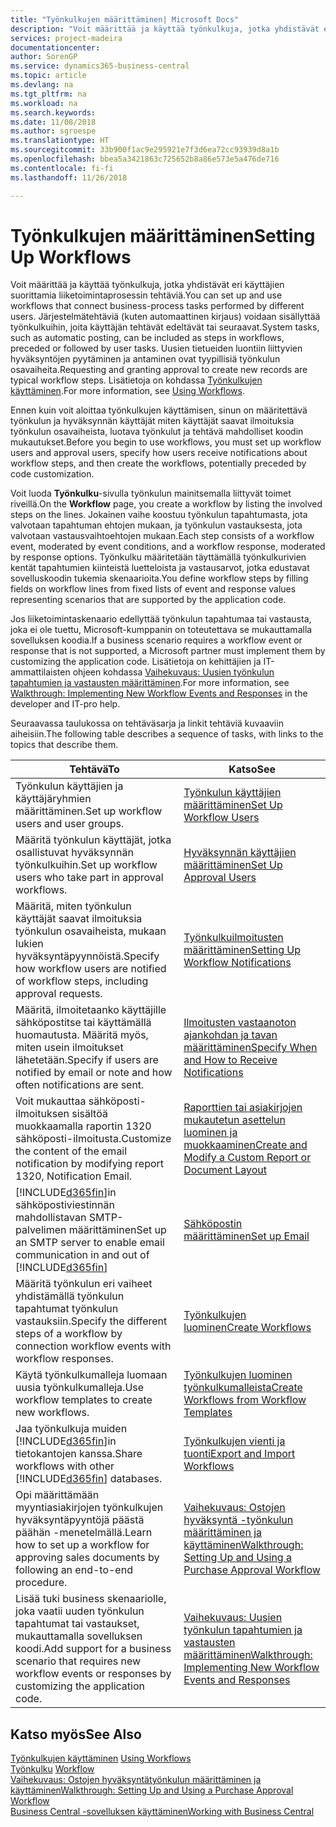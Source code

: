 ```yaml
---
title: "Työnkulkujen määrittäminen| Microsoft Docs"
description: "Voit määrittää ja käyttää työnkulkuja, jotka yhdistävät eri käyttäjien suorittamista liiketoimintaprosessin tehtäviä. Järjestelmätehtäviä (kuten automaattinen kirjaus) voidaan sisällyttää työnkulkuihin, joita käyttäjän tehtävät edeltävät tai seuraavat. Uusien tietueiden luontiin liittyvien hyväksyntöjen pyytäminen ja antaminen ovat tyypillisiä työnkulun osavaiheita."
services: project-madeira
documentationcenter: 
author: SorenGP
ms.service: dynamics365-business-central
ms.topic: article
ms.devlang: na
ms.tgt_pltfrm: na
ms.workload: na
ms.search.keywords: 
ms.date: 11/08/2018
ms.author: sgroespe
ms.translationtype: HT
ms.sourcegitcommit: 33b900f1ac9e295921e7f3d6ea72cc93939d8a1b
ms.openlocfilehash: bbea5a3421863c725652b8a86e573e5a476de716
ms.contentlocale: fi-fi
ms.lasthandoff: 11/26/2018

---
```

# <a name="setting-up-workflows"></a><span data-ttu-id="922ea-105">Työnkulkujen määrittäminen</span><span class="sxs-lookup"><span data-stu-id="922ea-105">Setting Up Workflows</span></span>
<span data-ttu-id="922ea-106">Voit määrittää ja käyttää työnkulkuja, jotka yhdistävät eri käyttäjien suorittamia liiketoimintaprosessin tehtäviä.</span><span class="sxs-lookup"><span data-stu-id="922ea-106">You can set up and use workflows that connect business-process tasks performed by different users.</span></span> <span data-ttu-id="922ea-107">Järjestelmätehtäviä (kuten automaattinen kirjaus) voidaan sisällyttää työnkulkuihin, joita käyttäjän tehtävät edeltävät tai seuraavat.</span><span class="sxs-lookup"><span data-stu-id="922ea-107">System tasks, such as automatic posting, can be included as steps in workflows, preceded or followed by user tasks.</span></span> <span data-ttu-id="922ea-108">Uusien tietueiden luontiin liittyvien hyväksyntöjen pyytäminen ja antaminen ovat tyypillisiä työnkulun osavaiheita.</span><span class="sxs-lookup"><span data-stu-id="922ea-108">Requesting and granting approval to create new records are typical workflow steps.</span></span> <span data-ttu-id="922ea-109">Lisätietoja on kohdassa [Työnkulkujen käyttäminen](across-use-workflows.md).</span><span class="sxs-lookup"><span data-stu-id="922ea-109">For more information, see [Using Workflows](across-use-workflows.md).</span></span>  

 <span data-ttu-id="922ea-110">Ennen kuin voit aloittaa työnkulkujen käyttämisen, sinun on määritettävä työnkulun ja hyväksynnän käyttäjät miten käyttäjät saavat ilmoituksia työnkulun osavaiheista, luotava työnkulut ja tehtävä mahdolliset koodin mukautukset.</span><span class="sxs-lookup"><span data-stu-id="922ea-110">Before you begin to use workflows, you must set up workflow users and approval users, specify how users receive notifications about workflow steps, and then create the workflows, potentially preceded by code customization.</span></span>  

 <span data-ttu-id="922ea-111">Voit luoda **Työnkulku**-sivulla työnkulun mainitsemalla liittyvät toimet riveillä.</span><span class="sxs-lookup"><span data-stu-id="922ea-111">On the **Workflow** page, you create a workflow by listing the involved steps on the lines.</span></span> <span data-ttu-id="922ea-112">Jokainen vaihe koostuu työnkulun tapahtumasta, jota valvotaan tapahtuman ehtojen mukaan, ja työnkulun vastauksesta, jota valvotaan vastausvaihtoehtojen mukaan.</span><span class="sxs-lookup"><span data-stu-id="922ea-112">Each step consists of a workflow event, moderated by event conditions, and a workflow response, moderated by response options.</span></span> <span data-ttu-id="922ea-113">Työnkulku määritetään täyttämällä työnkulkurivien kentät tapahtumien kiinteistä luetteloista ja vastausarvot, jotka edustavat sovelluskoodin tukemia skenaarioita.</span><span class="sxs-lookup"><span data-stu-id="922ea-113">You define workflow steps by filling fields on workflow lines from fixed lists of event and response values representing scenarios that are supported by the application code.</span></span>  

 <span data-ttu-id="922ea-114">Jos liiketoimintaskenaario edellyttää työnkulun tapahtumaa tai vastausta, joka ei ole tuettu, Microsoft-kumppanin on toteutettava se mukauttamalla sovelluksen koodia.</span><span class="sxs-lookup"><span data-stu-id="922ea-114">If a business scenario requires a workflow event or response that is not supported, a Microsoft partner must implement them by customizing the application code.</span></span> <span data-ttu-id="922ea-115">Lisätietoja on kehittäjien ja IT-ammattilaisten ohjeen kohdassa [Vaihekuvaus: Uusien työnkulun tapahtumien ja vastausten määrittäminen](/dynamics-nav/Walkthrough--Implementing-New-Workflow-Events-and-Responses).</span><span class="sxs-lookup"><span data-stu-id="922ea-115">For more information, see [Walkthrough: Implementing New Workflow Events and Responses](/dynamics-nav/Walkthrough--Implementing-New-Workflow-Events-and-Responses) in the developer and IT-pro help.</span></span>

 <span data-ttu-id="922ea-116">Seuraavassa taulukossa on tehtäväsarja ja linkit tehtäviä kuvaaviin aiheisiin.</span><span class="sxs-lookup"><span data-stu-id="922ea-116">The following table describes a sequence of tasks, with links to the topics that describe them.</span></span>  

|<span data-ttu-id="922ea-117">**Tehtävä**</span><span class="sxs-lookup"><span data-stu-id="922ea-117">**To**</span></span>|<span data-ttu-id="922ea-118">**Katso**</span><span class="sxs-lookup"><span data-stu-id="922ea-118">**See**</span></span>|  
|------------|-------------|  
|<span data-ttu-id="922ea-119">Työnkulun käyttäjien ja käyttäjäryhmien määrittäminen.</span><span class="sxs-lookup"><span data-stu-id="922ea-119">Set up workflow users and user groups.</span></span>|[<span data-ttu-id="922ea-120">Työnkulun käyttäjien määrittäminen</span><span class="sxs-lookup"><span data-stu-id="922ea-120">Set Up Workflow Users</span></span>](across-how-to-set-up-workflow-users.md)|  
|<span data-ttu-id="922ea-121">Määritä työnkulun käyttäjät, jotka osallistuvat hyväksynnän työnkulkuihin.</span><span class="sxs-lookup"><span data-stu-id="922ea-121">Set up workflow users who take part in approval workflows.</span></span>|[<span data-ttu-id="922ea-122">Hyväksynnän käyttäjien määrittäminen</span><span class="sxs-lookup"><span data-stu-id="922ea-122">Set Up Approval Users</span></span>](across-how-to-set-up-approval-users.md)|  
|<span data-ttu-id="922ea-123">Määritä, miten työnkulun käyttäjät saavat ilmoituksia työnkulun osavaiheista, mukaan lukien hyväksyntäpyynnöistä.</span><span class="sxs-lookup"><span data-stu-id="922ea-123">Specify how workflow users are notified of workflow steps, including approval requests.</span></span>|[<span data-ttu-id="922ea-124">Työnkulkuilmoitusten määrittäminen</span><span class="sxs-lookup"><span data-stu-id="922ea-124">Setting Up Workflow Notifications</span></span>](across-setting-up-workflow-notifications.md)|  
|<span data-ttu-id="922ea-125">Määritä, ilmoitetaanko käyttäjille sähköpostitse tai käyttämällä huomautusta. Määritä myös, miten usein ilmoitukset lähetetään.</span><span class="sxs-lookup"><span data-stu-id="922ea-125">Specify if users are notified by email or note and how often notifications are sent.</span></span>|[<span data-ttu-id="922ea-126">Ilmoitusten vastaanoton ajankohdan ja tavan määrittäminen</span><span class="sxs-lookup"><span data-stu-id="922ea-126">Specify When and How to Receive Notifications</span></span>](across-how-to-specify-when-and-how-to-receive-notifications.md)|  
|<span data-ttu-id="922ea-127">Voit mukauttaa sähköposti-ilmoituksen sisältöä muokkaamalla raportin 1320 sähköposti-ilmoitusta.</span><span class="sxs-lookup"><span data-stu-id="922ea-127">Customize the content of the email notification by modifying report 1320, Notification Email.</span></span>|[<span data-ttu-id="922ea-128">Raporttien tai asiakirjojen mukautetun asettelun luominen ja muokkaaminen</span><span class="sxs-lookup"><span data-stu-id="922ea-128">Create and Modify a Custom Report or Document Layout</span></span>](ui-how-create-custom-report-layout.md)|  
|<span data-ttu-id="922ea-129">[!INCLUDE[d365fin](includes/d365fin_md.md)]in sähköpostiviestinnän mahdollistavan SMTP-palvelimen määrittäminen</span><span class="sxs-lookup"><span data-stu-id="922ea-129">Set up an SMTP server to enable email communication in and out of [!INCLUDE[d365fin](includes/d365fin_md.md)]</span></span>|[<span data-ttu-id="922ea-130">Sähköpostin määrittäminen</span><span class="sxs-lookup"><span data-stu-id="922ea-130">Set up Email</span></span>](admin-how-setup-email.md)|
|<span data-ttu-id="922ea-131">Määritä työnkulun eri vaiheet yhdistämällä työnkulun tapahtumat työnkulun vastauksiin.</span><span class="sxs-lookup"><span data-stu-id="922ea-131">Specify the different steps of a workflow by connection workflow events with workflow responses.</span></span>|[<span data-ttu-id="922ea-132">Työnkulkujen luominen</span><span class="sxs-lookup"><span data-stu-id="922ea-132">Create Workflows</span></span>](across-how-to-create-workflows.md)|  
|<span data-ttu-id="922ea-133">Käytä työnkulkumalleja luomaan uusia työnkulkumalleja.</span><span class="sxs-lookup"><span data-stu-id="922ea-133">Use workflow templates to create new workflows.</span></span>|[<span data-ttu-id="922ea-134">Työnkulkujen luominen työnkulkumalleista</span><span class="sxs-lookup"><span data-stu-id="922ea-134">Create Workflows from Workflow Templates</span></span>](across-how-to-create-workflows-from-workflow-templates.md)|  
|<span data-ttu-id="922ea-135">Jaa työnkulkuja muiden [!INCLUDE[d365fin](includes/d365fin_md.md)]in tietokantojen kanssa.</span><span class="sxs-lookup"><span data-stu-id="922ea-135">Share workflows with other [!INCLUDE[d365fin](includes/d365fin_md.md)] databases.</span></span>|[<span data-ttu-id="922ea-136">Työnkulkujen vienti ja tuonti</span><span class="sxs-lookup"><span data-stu-id="922ea-136">Export and Import Workflows</span></span>](across-how-to-export-and-import-workflows.md)|  
|<span data-ttu-id="922ea-137">Opi määrittämään myyntiasiakirjojen työnkulkujen hyväksyntäpyyntöjä päästä päähän -menetelmällä.</span><span class="sxs-lookup"><span data-stu-id="922ea-137">Learn how to set up a workflow for approving sales documents by following an end-to-end procedure.</span></span>|[<span data-ttu-id="922ea-138">Vaihekuvaus: Ostojen hyväksyntä -työnkulun määrittäminen ja käyttäminen</span><span class="sxs-lookup"><span data-stu-id="922ea-138">Walkthrough: Setting Up and Using a Purchase Approval Workflow</span></span>](walkthrough-setting-up-and-using-a-purchase-approval-workflow.md)|  
|<span data-ttu-id="922ea-139">Lisää tuki business skenaariolle, joka vaatii uuden työnkulun tapahtumat tai vastaukset, mukauttamalla sovelluksen koodi.</span><span class="sxs-lookup"><span data-stu-id="922ea-139">Add support for a business scenario that requires new workflow events or responses by customizing the application code.</span></span>|[<span data-ttu-id="922ea-140">Vaihekuvaus: Uusien työnkulun tapahtumien ja vastausten määrittäminen</span><span class="sxs-lookup"><span data-stu-id="922ea-140">Walkthrough: Implementing New Workflow Events and Responses</span></span>](/dynamics-nav/Walkthrough--Implementing-New-Workflow-Events-and-Responses)|  

## <a name="see-also"></a><span data-ttu-id="922ea-141">Katso myös</span><span class="sxs-lookup"><span data-stu-id="922ea-141">See Also</span></span>  
 <span data-ttu-id="922ea-142">[Työnkulkujen käyttäminen](across-use-workflows.md) </span><span class="sxs-lookup"><span data-stu-id="922ea-142">[Using Workflows](across-use-workflows.md) </span></span>  
 <span data-ttu-id="922ea-143">[Työnkulku](across-workflow.md) </span><span class="sxs-lookup"><span data-stu-id="922ea-143">[Workflow](across-workflow.md) </span></span>  
 [<span data-ttu-id="922ea-144">Vaihekuvaus: Ostojen hyväksyntätyönkulun määrittäminen ja käyttäminen</span><span class="sxs-lookup"><span data-stu-id="922ea-144">Walkthrough: Setting Up and Using a Purchase Approval Workflow</span></span>](walkthrough-setting-up-and-using-a-purchase-approval-workflow.md)  
 [<span data-ttu-id="922ea-145">Business Central -sovelluksen käyttäminen</span><span class="sxs-lookup"><span data-stu-id="922ea-145">Working with Business Central</span></span>](ui-work-product.md)

